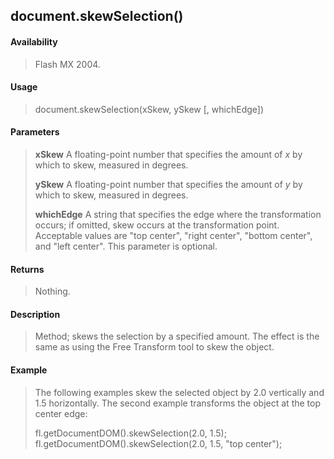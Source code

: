 ## document.skewSelection()

#### Availability

> Flash MX 2004.

#### Usage

> document.skewSelection(xSkew, ySkew \[, whichEdge\])

#### Parameters

> **xSkew** A floating-point number that specifies the amount of *x* by which to skew, measured in degrees.
>
> **ySkew** A floating-point number that specifies the amount of *y* by which to skew, measured in degrees.
>
> **whichEdge** A string that specifies the edge where the transformation occurs; if omitted, skew occurs at the transformation point. Acceptable values are "top center", "right center", "bottom center", and "left center". This parameter is optional.

#### Returns

> Nothing.

#### Description

> Method; skews the selection by a specified amount. The effect is the same as using the Free Transform tool to skew the object.

#### Example

> The following examples skew the selected object by 2.0 vertically and 1.5 horizontally. The second example transforms the object at the top center edge:
>
> fl.getDocumentDOM().skewSelection(2.0, 1.5); fl.getDocumentDOM().skewSelection(2.0, 1.5, "top center");
